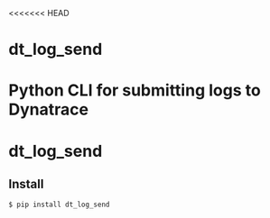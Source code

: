 <<<<<<< HEAD
# dt_log_send
Python CLI for submitting logs to Dynatrace
=======
# dt_log_send

## Install

```bash
$ pip install dt_log_send
```
